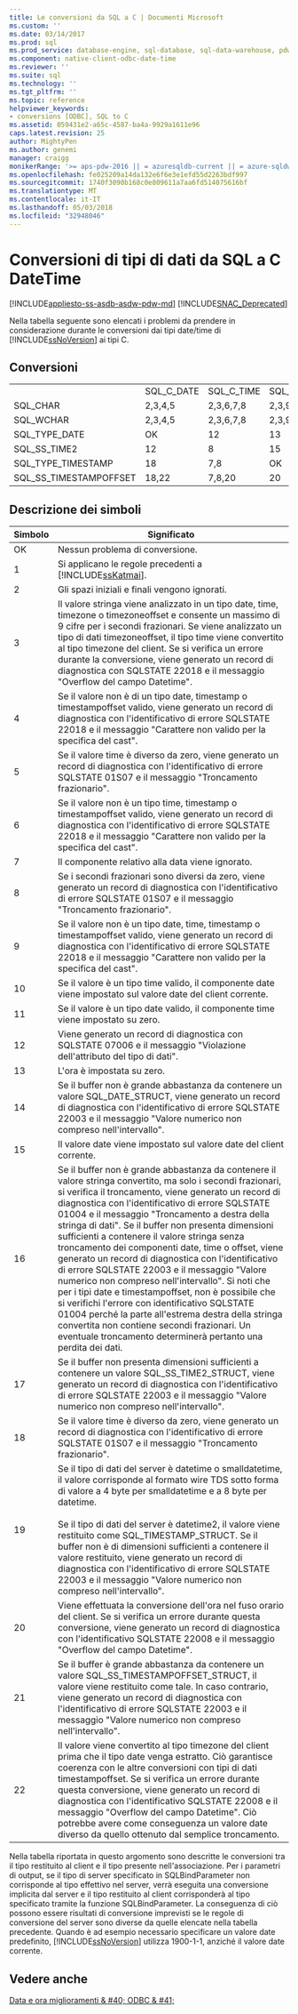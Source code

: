 ```yaml
---
title: Le conversioni da SQL a C | Documenti Microsoft
ms.custom: ''
ms.date: 03/14/2017
ms.prod: sql
ms.prod_service: database-engine, sql-database, sql-data-warehouse, pdw
ms.component: native-client-odbc-date-time
ms.reviewer: ''
ms.suite: sql
ms.technology: ''
ms.tgt_pltfrm: ''
ms.topic: reference
helpviewer_keywords:
- conversions [ODBC], SQL to C
ms.assetid: 059431e2-a65c-4587-ba4a-9929a1611e96
caps.latest.revision: 25
author: MightyPen
ms.author: genemi
manager: craigg
monikerRange: '>= aps-pdw-2016 || = azuresqldb-current || = azure-sqldw-latest || >= sql-server-2016 || = sqlallproducts-allversions'
ms.openlocfilehash: fe025209a14da132e6f6e3e1efd55d2263bdf997
ms.sourcegitcommit: 1740f3090b168c0e809611a7aa6fd514075616bf
ms.translationtype: MT
ms.contentlocale: it-IT
ms.lasthandoff: 05/03/2018
ms.locfileid: "32948046"
---
```

# <a name="datetime-data-type-conversions-from-sql-to-c"></a>Conversioni di tipi di dati da SQL a C DateTime
[!INCLUDE[appliesto-ss-asdb-asdw-pdw-md](../../includes/appliesto-ss-asdb-asdw-pdw-md.md)]
[!INCLUDE[SNAC_Deprecated](../../includes/snac-deprecated.md)]

  Nella tabella seguente sono elencati i problemi da prendere in considerazione durante le conversioni dai tipi date/time di [!INCLUDE[ssNoVersion](../../includes/ssnoversion-md.md)] ai tipi C.  
  
## <a name="conversions"></a>Conversioni  
  
||||||||||  
|-|-|-|-|-|-|-|-|-|  
||SQL_C_DATE|SQL_C_TIME|SQL_C_TIMESTAMP|SQL_C_SS_TIME2|SQL_C_SS_TIMESTAMPOFFSET|SQL_C_BINARY|SQL_C_CHAR|SQL_C_WCHAR|  
|SQL_CHAR|2,3,4,5|2,3,6,7,8|2,3,9,10,11|2,3,6,7|2,3,9,10,11|1|1|1|  
|SQL_WCHAR|2,3,4,5|2,3,6,7,8|2,3,9,10,11|2,3,6,7|2,3,9,10,11|1|1|1|  
|SQL_TYPE_DATE|OK|12|13|12|13,23|14|16|16|  
|SQL_SS_TIME2|12|8|15|OK|10,23|17|16|16|  
|SQL_TYPE_TIMESTAMP|18|7,8|OK|7|23|19|16|16|  
|SQL_SS_TIMESTAMPOFFSET|18,22|7,8,20|20|7,20|OK|21|16|16|  
  
## <a name="key-to-symbols"></a>Descrizione dei simboli  
  
|Simbolo|Significato|  
|------------|-------------|  
|OK|Nessun problema di conversione.|  
|1|Si applicano le regole precedenti a [!INCLUDE[ssKatmai](../../includes/sskatmai-md.md)].|  
|2|Gli spazi iniziali e finali vengono ignorati.|  
|3|Il valore stringa viene analizzato in un tipo date, time, timezone o timezoneoffset e consente un massimo di 9 cifre per i secondi frazionari. Se viene analizzato un tipo di dati timezoneoffset, il tipo time viene convertito al tipo timezone del client. Se si verifica un errore durante la conversione, viene generato un record di diagnostica con SQLSTATE 22018 e il messaggio "Overflow del campo Datetime".|  
|4|Se il valore non è di un tipo date, timestamp o timestampoffset valido, viene generato un record di diagnostica con l'identificativo di errore SQLSTATE 22018 e il messaggio "Carattere non valido per la specifica del cast".|  
|5|Se il valore time è diverso da zero, viene generato un record di diagnostica con l'identificativo di errore SQLSTATE 01S07 e il messaggio "Troncamento frazionario".|  
|6|Se il valore non è un tipo time, timestamp o timestampoffset valido, viene generato un record di diagnostica con l'identificativo di errore SQLSTATE 22018 e il messaggio "Carattere non valido per la specifica del cast".|  
|7|Il componente relativo alla data viene ignorato.|  
|8|Se i secondi frazionari sono diversi da zero, viene generato un record di diagnostica con l'identificativo di errore SQLSTATE 01S07 e il messaggio "Troncamento frazionario".|  
|9|Se il valore non è un tipo date, time, timestamp o timestampoffset valido, viene generato un record di diagnostica con l'identificativo di errore SQLSTATE 22018 e il messaggio "Carattere non valido per la specifica del cast".|  
|10|Se il valore è un tipo time valido, il componente date viene impostato sul valore date del client corrente.|  
|11|Se il valore è un tipo date valido, il componente time viene impostato su zero.|  
|12|Viene generato un record di diagnostica con SQLSTATE 07006 e il messaggio "Violazione dell'attributo del tipo di dati".|  
|13|L'ora è impostata su zero.|  
|14|Se il buffer non è grande abbastanza da contenere un valore SQL_DATE_STRUCT, viene generato un record di diagnostica con l'identificativo di errore SQLSTATE 22003 e il messaggio "Valore numerico non compreso nell'intervallo".|  
|15|Il valore date viene impostato sul valore date del client corrente.|  
|16|Se il buffer non è grande abbastanza da contenere il valore stringa convertito, ma solo i secondi frazionari, si verifica il troncamento, viene generato un record di diagnostica con l'identificativo di errore SQLSTATE 01004 e il messaggio "Troncamento a destra della stringa di dati". Se il buffer non presenta dimensioni sufficienti a contenere il valore stringa senza troncamento dei componenti date, time o offset, viene generato un record di diagnostica con l'identificativo di errore SQLSTATE 22003 e il messaggio "Valore numerico non compreso nell'intervallo". Si noti che per i tipi date e timestampoffset, non è possibile che si verifichi l'errore con identificativo SQLSTATE 01004 perché la parte all'estrema destra della stringa convertita non contiene secondi frazionari. Un eventuale troncamento determinerà pertanto una perdita dei dati.|  
|17|Se il buffer non presenta dimensioni sufficienti a contenere un valore SQL_SS_TIME2_STRUCT, viene generato un record di diagnostica con l'identificativo di errore SQLSTATE 22003 e il messaggio "Valore numerico non compreso nell'intervallo".|  
|18|Se il valore time è diverso da zero, viene generato un record di diagnostica con l'identificativo di errore SQLSTATE 01S07 e il messaggio "Troncamento frazionario".|  
|19|Se il tipo di dati del server è datetime o smalldatetime, il valore corrisponde al formato wire TDS sotto forma di valore a 4 byte per smalldatetime e a 8 byte per datetime.<br /><br /> Se il tipo di dati del server è datetime2, il valore viene restituito come SQL_TIMESTAMP_STRUCT. Se il buffer non è di dimensioni sufficienti a contenere il valore restituito, viene generato un record di diagnostica con l'identificativo di errore SQLSTATE 22003 e il messaggio "Valore numerico non compreso nell'intervallo".|  
|20|Viene effettuata la conversione dell'ora nel fuso orario del client. Se si verifica un errore durante questa conversione, viene generato un record di diagnostica con l'identificativo SQLSTATE 22008 e il messaggio "Overflow del campo Datetime".|  
|21|Se il buffer è grande abbastanza da contenere un valore SQL_SS_TIMESTAMPOFFSET_STRUCT, il valore viene restituito come tale. In caso contrario, viene generato un record di diagnostica con l'identificativo di errore SQLSTATE 22003 e il messaggio "Valore numerico non compreso nell'intervallo".|  
|22|Il valore viene convertito al tipo timezone del client prima che il tipo date venga estratto. Ciò garantisce coerenza con le altre conversioni con tipi di dati timestampoffset. Se si verifica un errore durante questa conversione, viene generato un record di diagnostica con l'identificativo SQLSTATE 22008 e il messaggio "Overflow del campo Datetime". Ciò potrebbe avere come conseguenza un valore date diverso da quello ottenuto dal semplice troncamento.|  
  
 Nella tabella riportata in questo argomento sono descritte le conversioni tra il tipo restituito al client e il tipo presente nell'associazione. Per i parametri di output, se il tipo di server specificato in SQLBindParameter non corrisponde al tipo effettivo nel server, verrà eseguita una conversione implicita dal server e il tipo restituito al client corrisponderà al tipo specificato tramite la funzione SQLBindParameter. La conseguenza di ciò possono essere risultati di conversione imprevisti se le regole di conversione del server sono diverse da quelle elencate nella tabella precedente. Quando è ad esempio necessario specificare un valore date predefinito, [!INCLUDE[ssNoVersion](../../includes/ssnoversion-md.md)] utilizza 1900-1-1, anziché il valore date corrente.  
  
## <a name="see-also"></a>Vedere anche  
 [Data e ora miglioramenti & #40; ODBC & #41;](../../relational-databases/native-client-odbc-date-time/date-and-time-improvements-odbc.md)  
  
  
